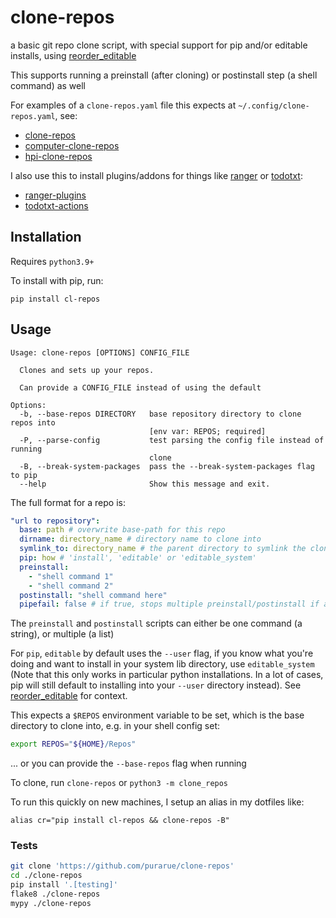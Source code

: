 # clone-repos

a basic git repo clone script, with special support for pip and/or editable installs, using [reorder_editable](https://github.com/purarue/reorder_editable)

This supports running a preinstall (after cloning) or postinstall step (a shell command) as well

For examples of a `clone-repos.yaml` file this expects at `~/.config/clone-repos.yaml`, see:

- [clone-repos](https://sean.fish/d/clone-repos.yaml?redirect)
- [computer-clone-repos](https://sean.fish/d/computer-clone-repos.yaml?redirect)
- [hpi-clone-repos](https://sean.fish/d/hpi-clone-repos.yaml?redirect)

I also use this to install plugins/addons for things like [ranger](https://ranger.github.io/) or [todotxt](https://github.com/todotxt/todo.txt-cli):

- [ranger-plugins](https://sean.fish/d/ranger-plugins.yaml?redirect)
- [todotxt-actions](https://sean.fish/d/todotxt-actions.yaml?redirect)

## Installation

Requires `python3.9+`

To install with pip, run:

    pip install cl-repos

## Usage

```
Usage: clone-repos [OPTIONS] CONFIG_FILE

  Clones and sets up your repos.

  Can provide a CONFIG_FILE instead of using the default

Options:
  -b, --base-repos DIRECTORY   base repository directory to clone repos into
                               [env var: REPOS; required]
  -P, --parse-config           test parsing the config file instead of running
                               clone
  -B, --break-system-packages  pass the --break-system-packages flag to pip
  --help                       Show this message and exit.
```

The full format for a repo is:

```yaml
"url to repository":
  base: path # overwrite base-path for this repo
  dirname: directory_name # directory name to clone into
  symlink_to: directory_name # the parent directory to symlink the cloned repo to
  pip: how # 'install', 'editable' or 'editable_system'
  preinstall:
    - "shell command 1"
    - "shell command 2"
  postinstall: "shell command here"
  pipefail: false # if true, stops multiple preinstall/postinstall if any command fails
```

The `preinstall` and `postinstall` scripts can either be one command (a string), or multiple (a list)

For `pip`, `editable` by default uses the `--user` flag, if you know what you're doing and want to install in your system lib directory, use `editable_system` (Note that this only works in particular python installations. In a lot of cases, pip will still default to installing into your `--user` directory instead). See [reorder_editable](https://github.com/purarue/reorder_editable) for context.

This expects a `$REPOS` environment variable to be set, which is the base directory to clone into, e.g. in your shell config set:

```bash
export REPOS="${HOME}/Repos"
```

... or you can provide the `--base-repos` flag when running

To clone, run `clone-repos` or `python3 -m clone_repos`

To run this quickly on new machines, I setup an alias in my dotfiles like:

`alias cr="pip install cl-repos && clone-repos -B"`

### Tests

```bash
git clone 'https://github.com/purarue/clone-repos'
cd ./clone-repos
pip install '.[testing]'
flake8 ./clone-repos
mypy ./clone-repos
```
